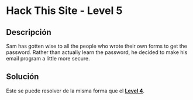 # Hack This Site - Level 5


## Descripción

Sam has gotten wise to all the people who wrote their own forms to get the password. Rather than actually learn the password, he decided to make his email program a little more secure.


## Solución

Este se puede resolver de la misma forma que el **[Level 4](https://github.com/kaniehuest/lepra-web-ctf/blob/master/Hack%20This%20Site/basic/Level%204.md)**.
